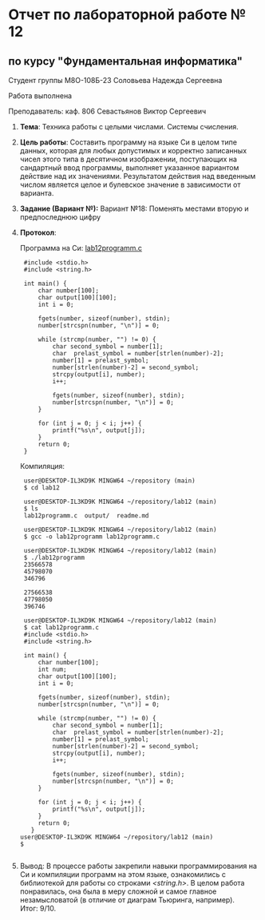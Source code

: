 # Отчет по лабораторной работе № 12
## по курсу "Фундаментальная информатика"

Студент группы М8О-108Б-23 Соловьева Надежда Сергеевна

Работа выполнена 

Преподаватель: каф. 806 Севастьянов Виктор Сергеевич

1. **Тема**: Техника работы с целыми числами. Системы счисления.  
2. **Цель работы**: Составить программу на языке Си в целом типе данных, которая для любых допустимых и корректно записанных чисел этого типа в десятичном изображении, поступающих на сандартный ввод программы, выполняет указанное вариантом действие над их значениями. Результатом действия над введенным числом является целое и булевское значение в зависимости от варианта.  
3. **Задание (Вариант №):** Вариант №18: Поменять местами вторую и предпоследнюю цифру   
4. **Протокол**:  

    Программа на Си: [lab12programm.c](/lab12programm.c)  
   ```
    #include <stdio.h>
    #include <string.h>
    
    int main() {
        char number[100];
        char output[100][100];
        int i = 0;
    
        fgets(number, sizeof(number), stdin);
        number[strcspn(number, "\n")] = 0;
    
        while (strcmp(number, "") != 0) {
            char second_symbol = number[1];
            char  prelast_symbol = number[strlen(number)-2];
            number[1] = prelast_symbol;
            number[strlen(number)-2] = second_symbol;
            strcpy(output[i], number);
            i++;
            
            fgets(number, sizeof(number), stdin);
            number[strcspn(number, "\n")] = 0;
        }
    
        for (int j = 0; j < i; j++) {
            printf("%s\n", output[j]);
        }
        return 0;
    }
   ```

    Компиляция:  
   ```
    user@DESKTOP-IL3KD9K MINGW64 ~/repository (main)
    $ cd lab12
    
    user@DESKTOP-IL3KD9K MINGW64 ~/repository/lab12 (main)
    $ ls
    lab12programm.c  output/  readme.md
    
    user@DESKTOP-IL3KD9K MINGW64 ~/repository/lab12 (main)
    $ gcc -o lab12programm lab12programm.c
    
    user@DESKTOP-IL3KD9K MINGW64 ~/repository/lab12 (main)
    $ ./lab12programm
    23566578
    45798070
    346796
    
    27566538
    47798050
    396746
    
    user@DESKTOP-IL3KD9K MINGW64 ~/repository/lab12 (main)
    $ cat lab12programm.c
    #include <stdio.h>
    #include <string.h>
    
    int main() {
        char number[100];
        int num;
        char output[100][100];
        int i = 0;
    
        fgets(number, sizeof(number), stdin);
        number[strcspn(number, "\n")] = 0;
    
        while (strcmp(number, "") != 0) {
            char second_symbol = number[1];
            char  prelast_symbol = number[strlen(number)-2];
            number[1] = prelast_symbol;
            number[strlen(number)-2] = second_symbol;
            strcpy(output[i], number);
            i++;
    
            fgets(number, sizeof(number), stdin);
            number[strcspn(number, "\n")] = 0;
        }
    
        for (int j = 0; j < i; j++) {
            printf("%s\n", output[j]);
        }
        return 0;
      }
   user@DESKTOP-IL3KD9K MINGW64 ~/repository/lab12 (main)
   $
  
5. Вывод: В процессе работы закрепили навыки программирования на Си и компиляции программ на этом языке, ознакомились с библиотекой для работы со строками *<string.h>*. В целом работа понравилась, она была в меру сложной и самое главное незамысловатой (в отличие от диаграм Тьюринга, например).  
Итог: 9/10.  
